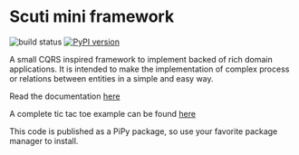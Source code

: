 # Scuti mini framework
![build status](https://github.com/jvalduvieco/scuti/actions/workflows/ci.yml/badge.svg) 
[![PyPI version](https://badge.fury.io/py/scuti.svg)](https://badge.fury.io/py/scuti)

A small CQRS inspired framework to implement backed of rich domain applications. It is intended to make the 
implementation of complex process or relations between entities in a simple and easy way.

Read the documentation [here](https://jvalduvieco.github.io/scuti/__main__.html)

A complete tic tac toe example can be found [here](https://github.com/jvalduvieco/scuti/tree/main/examples/tic_tac_toe)

This code is published as a PiPy package, so use your favorite package manager to install.
